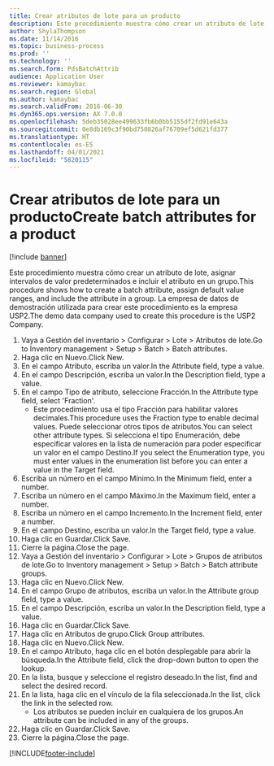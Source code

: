 ```yaml
---
title: Crear atributos de lote para un producto
description: Este procedimiento muestra cómo crear un atributo de lote, asignar intervalos de valor predeterminados e incluir el atributo en un grupo.
author: ShylaThompson
ms.date: 11/14/2016
ms.topic: business-process
ms.prod: ''
ms.technology: ''
ms.search.form: PdsBatchAttrib
audience: Application User
ms.reviewer: kamaybac
ms.search.region: Global
ms.author: kamaybac
ms.search.validFrom: 2016-06-30
ms.dyn365.ops.version: AX 7.0.0
ms.openlocfilehash: 5deb35028ee499633fb6b0bb5155df2fd91e643a
ms.sourcegitcommit: 0e8db169c3f90bd750826af76709ef5d621fd377
ms.translationtype: HT
ms.contentlocale: es-ES
ms.lasthandoff: 04/01/2021
ms.locfileid: "5820115"
---
```

# <a name="create-batch-attributes-for-a-product"></a><span data-ttu-id="5bfe5-103">Crear atributos de lote para un producto</span><span class="sxs-lookup"><span data-stu-id="5bfe5-103">Create batch attributes for a product</span></span>

[!include [banner](../../includes/banner.md)]

<span data-ttu-id="5bfe5-104">Este procedimiento muestra cómo crear un atributo de lote, asignar intervalos de valor predeterminados e incluir el atributo en un grupo.</span><span class="sxs-lookup"><span data-stu-id="5bfe5-104">This procedure shows how to create a batch attribute, assign default value ranges, and include the attribute in a group.</span></span> <span data-ttu-id="5bfe5-105">La empresa de datos de demostración utilizada para crear este procedimiento es la empresa USP2.</span><span class="sxs-lookup"><span data-stu-id="5bfe5-105">The demo data company used to create this procedure is the USP2 Company.</span></span>

1. <span data-ttu-id="5bfe5-106">Vaya a Gestión del inventario > Configurar > Lote > Atributos de lote.</span><span class="sxs-lookup"><span data-stu-id="5bfe5-106">Go to Inventory management > Setup > Batch > Batch attributes.</span></span>
2. <span data-ttu-id="5bfe5-107">Haga clic en Nuevo.</span><span class="sxs-lookup"><span data-stu-id="5bfe5-107">Click New.</span></span>
3. <span data-ttu-id="5bfe5-108">En el campo Atributo, escriba un valor.</span><span class="sxs-lookup"><span data-stu-id="5bfe5-108">In the Attribute field, type a value.</span></span>
4. <span data-ttu-id="5bfe5-109">En el campo Descripción, escriba un valor.</span><span class="sxs-lookup"><span data-stu-id="5bfe5-109">In the Description field, type a value.</span></span>
5. <span data-ttu-id="5bfe5-110">En el campo Tipo de atributo, seleccione Fracción.</span><span class="sxs-lookup"><span data-stu-id="5bfe5-110">In the Attribute type field, select 'Fraction'.</span></span>
    * <span data-ttu-id="5bfe5-111">Este procedimiento usa el tipo Fracción para habilitar valores decimales.</span><span class="sxs-lookup"><span data-stu-id="5bfe5-111">This procedure uses the Fraction type to enable decimal values.</span></span> <span data-ttu-id="5bfe5-112">Puede seleccionar otros tipos de atributos.</span><span class="sxs-lookup"><span data-stu-id="5bfe5-112">You can select other attribute types.</span></span> <span data-ttu-id="5bfe5-113">Si selecciona el tipo Enumeración, debe especificar valores en la lista de numeración para poder especificar un valor en el campo Destino.</span><span class="sxs-lookup"><span data-stu-id="5bfe5-113">If you select the Enumeration type, you must enter values in the enumeration list before you can enter a value in the Target field.</span></span>  
6. <span data-ttu-id="5bfe5-114">Escriba un número en el campo Mínimo.</span><span class="sxs-lookup"><span data-stu-id="5bfe5-114">In the Minimum field, enter a number.</span></span>
7. <span data-ttu-id="5bfe5-115">Escriba un número en el campo Máximo.</span><span class="sxs-lookup"><span data-stu-id="5bfe5-115">In the Maximum field, enter a number.</span></span>
8. <span data-ttu-id="5bfe5-116">Escriba un número en el campo Incremento.</span><span class="sxs-lookup"><span data-stu-id="5bfe5-116">In the Increment field, enter a number.</span></span>
9. <span data-ttu-id="5bfe5-117">En el campo Destino, escriba un valor.</span><span class="sxs-lookup"><span data-stu-id="5bfe5-117">In the Target field, type a value.</span></span>
10. <span data-ttu-id="5bfe5-118">Haga clic en Guardar.</span><span class="sxs-lookup"><span data-stu-id="5bfe5-118">Click Save.</span></span>
11. <span data-ttu-id="5bfe5-119">Cierre la página.</span><span class="sxs-lookup"><span data-stu-id="5bfe5-119">Close the page.</span></span>
12. <span data-ttu-id="5bfe5-120">Vaya a Gestión del inventario > Configurar > Lote > Grupos de atributos de lote.</span><span class="sxs-lookup"><span data-stu-id="5bfe5-120">Go to Inventory management > Setup > Batch > Batch attribute groups.</span></span>
13. <span data-ttu-id="5bfe5-121">Haga clic en Nuevo.</span><span class="sxs-lookup"><span data-stu-id="5bfe5-121">Click New.</span></span>
14. <span data-ttu-id="5bfe5-122">En el campo Grupo de atributos, escriba un valor.</span><span class="sxs-lookup"><span data-stu-id="5bfe5-122">In the Attribute group field, type a value.</span></span>
15. <span data-ttu-id="5bfe5-123">En el campo Descripción, escriba un valor.</span><span class="sxs-lookup"><span data-stu-id="5bfe5-123">In the Description field, type a value.</span></span>
16. <span data-ttu-id="5bfe5-124">Haga clic en Guardar.</span><span class="sxs-lookup"><span data-stu-id="5bfe5-124">Click Save.</span></span>
17. <span data-ttu-id="5bfe5-125">Haga clic en Atributos de grupo.</span><span class="sxs-lookup"><span data-stu-id="5bfe5-125">Click Group attributes.</span></span>
18. <span data-ttu-id="5bfe5-126">Haga clic en Nuevo.</span><span class="sxs-lookup"><span data-stu-id="5bfe5-126">Click New.</span></span>
19. <span data-ttu-id="5bfe5-127">En el campo Atributo, haga clic en el botón desplegable para abrir la búsqueda.</span><span class="sxs-lookup"><span data-stu-id="5bfe5-127">In the Attribute field, click the drop-down button to open the lookup.</span></span>
20. <span data-ttu-id="5bfe5-128">En la lista, busque y seleccione el registro deseado.</span><span class="sxs-lookup"><span data-stu-id="5bfe5-128">In the list, find and select the desired record.</span></span>
21. <span data-ttu-id="5bfe5-129">En la lista, haga clic en el vínculo de la fila seleccionada.</span><span class="sxs-lookup"><span data-stu-id="5bfe5-129">In the list, click the link in the selected row.</span></span>
    * <span data-ttu-id="5bfe5-130">Los atributos se pueden incluir en cualquiera de los grupos.</span><span class="sxs-lookup"><span data-stu-id="5bfe5-130">An attribute can be included in any of the groups.</span></span>  
22. <span data-ttu-id="5bfe5-131">Haga clic en Guardar.</span><span class="sxs-lookup"><span data-stu-id="5bfe5-131">Click Save.</span></span>
23. <span data-ttu-id="5bfe5-132">Cierre la página.</span><span class="sxs-lookup"><span data-stu-id="5bfe5-132">Close the page.</span></span>



[!INCLUDE[footer-include](../../../includes/footer-banner.md)]